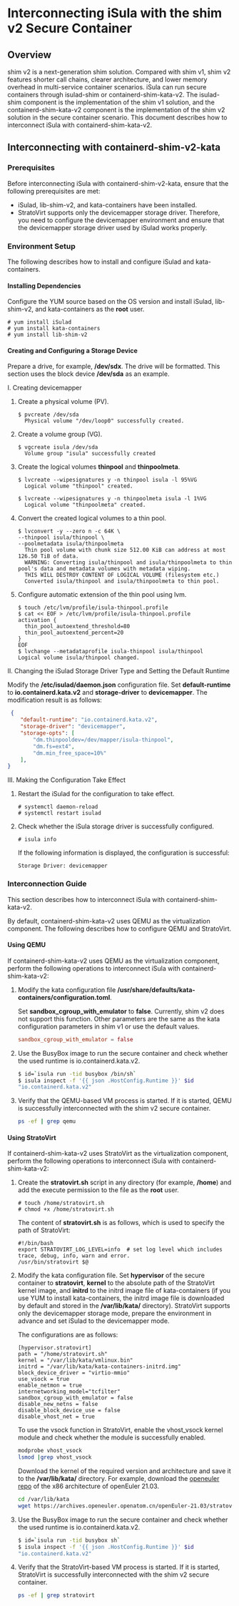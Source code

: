 # Interconnecting iSula with the shim v2 Secure Container

## Overview

shim v2 is a next-generation shim solution. Compared with shim v1, shim v2 features shorter call chains, clearer architecture, and lower memory overhead in multi-service container scenarios. iSula can run secure containers through isulad-shim or containerd-shim-kata-v2. The isulad-shim component is the implementation of the shim v1 solution, and the containerd-shim-kata-v2 component is the implementation of the shim v2 solution in the secure container scenario. This document describes how to interconnect iSula with containerd-shim-kata-v2.

## Interconnecting with containerd-shim-v2-kata

### Prerequisites

Before interconnecting iSula with containerd-shim-v2-kata, ensure that the following prerequisites are met:

- iSulad, lib-shim-v2, and kata-containers have been installed.
- StratoVirt supports only the devicemapper storage driver. Therefore, you need to configure the devicemapper environment and ensure that the devicemapper storage driver used by iSulad works properly.

### Environment Setup

The following describes how to install and configure iSulad and kata-containers.

#### Installing Dependencies

Configure the YUM source based on the OS version and install iSulad, lib-shim-v2, and kata-containers as the **root** user.

```shell
# yum install iSulad
# yum install kata-containers
# yum install lib-shim-v2
```

#### Creating and Configuring a Storage Device

Prepare a drive, for example, **/dev/sdx**. The drive will be formatted. This section uses the block device **/dev/sda** as an example.

I. Creating devicemapper

1. Create a physical volume (PV).

   ```shell
   $ pvcreate /dev/sda
     Physical volume "/dev/loop0" successfully created.
   ```

2. Create a volume group (VG).

   ```shell
   $ vgcreate isula /dev/sda
     Volume group "isula" successfully created
   ```

3. Create the logical volumes **thinpool** and **thinpoolmeta**.

   ```shell
   $ lvcreate --wipesignatures y -n thinpool isula -l 95%VG
     Logical volume "thinpool" created.
   
   $ lvcreate --wipesignatures y -n thinpoolmeta isula -l 1%VG
     Logical volume "thinpoolmeta" created.
   ```

4. Convert the created logical volumes to a thin pool.

   ```shell
   $ lvconvert -y --zero n -c 64K \
   --thinpool isula/thinpool \
   --poolmetadata isula/thinpoolmeta
     Thin pool volume with chunk size 512.00 KiB can address at most 126.50 TiB of data.
     WARNING: Converting isula/thinpool and isula/thinpoolmeta to thin pool's data and metadata volumes with metadata wiping.
     THIS WILL DESTROY CONTENT OF LOGICAL VOLUME (filesystem etc.)
     Converted isula/thinpool and isula/thinpoolmeta to thin pool.
   ```

5. Configure automatic extension of the thin pool using lvm.

   ```shell
   $ touch /etc/lvm/profile/isula-thinpool.profile
   $ cat << EOF > /etc/lvm/profile/isula-thinpool.profile
   activation {
     thin_pool_autoextend_threshold=80
     thin_pool_autoextend_percent=20
   }
   EOF
   $ lvchange --metadataprofile isula-thinpool isula/thinpool
   Logical volume isula/thinpool changed.
   ```

II. Changing the iSulad Storage Driver Type and Setting the Default Runtime

Modify the **/etc/isulad/daemon.json** configuration file. Set **default-runtime** to **io.containerd.kata.v2** and **storage-driver** to **devicemapper**. The modification result is as follows:

```json
 {
    "default-runtime": "io.containerd.kata.v2",
    "storage-driver": "devicemapper",
    "storage-opts": [
        "dm.thinpooldev=/dev/mapper/isula-thinpool",
        "dm.fs=ext4",
        "dm.min_free_space=10%"
    ],
}
```

III. Making the Configuration Take Effect

1. Restart the iSulad for the configuration to take effect.

    ```shell
    # systemctl daemon-reload
    # systemctl restart isulad
    ```

2. Check whether the iSula storage driver is successfully configured.

    ```shell
    # isula info
    ```

     If the following information is displayed, the configuration is successful:

    ```shell
    Storage Driver: devicemapper
    ```

### Interconnection Guide

This section describes how to interconnect iSula with containerd-shim-kata-v2.

By default, containerd-shim-kata-v2 uses QEMU as the virtualization component. The following describes how to configure QEMU and StratoVirt.

#### Using QEMU

If containerd-shim-kata-v2 uses QEMU as the virtualization component, perform the following operations to interconnect iSula with containerd-shim-kata-v2:

1. Modify the kata configuration file **/usr/share/defaults/kata-containers/configuration.toml**.

   Set **sandbox_cgroup_with_emulator** to **false**. Currently, shim v2 does not support this function. Other parameters are the same as the kata configuration parameters in shim v1 or use the default values.

   ```toml
   sandbox_cgroup_with_emulator = false
   ```

2. Use the BusyBox image to run the secure container and check whether the used runtime is io.containerd.kata.v2.

   ```bash
   $ id=`isula run -tid busybox /bin/sh`
   $ isula inspect -f '{{ json .HostConfig.Runtime }}' $id
   "io.containerd.kata.v2"
   ```

3. Verify that the QEMU-based VM process is started. If it is started, QEMU is successfully interconnected with the shim v2 secure container.

   ```bash
   ps -ef | grep qemu
   ```

#### Using StratoVirt

If containerd-shim-kata-v2 uses StratoVirt as the virtualization component, perform the following operations to interconnect iSula with containerd-shim-kata-v2:

1. Create the **stratovirt.sh** script in any directory (for example, **/home**) and add the execute permission to the file as the **root** user.

   ```shell
   # touch /home/stratovirt.sh
   # chmod +x /home/stratovirt.sh
   ```

   The content of **stratovirt.sh** is as follows, which is used to specify the path of StratoVirt:

   ```shell
   #!/bin/bash
   export STRATOVIRT_LOG_LEVEL=info  # set log level which includes trace, debug, info, warn and error.
   /usr/bin/stratovirt $@
   ```

2. Modify the kata configuration file. Set **hypervisor** of the secure container to **stratovirt**, **kernel** to the absolute path of the StratoVirt kernel image, and **initrd** to the initrd image file of kata-containers (if you use YUM to install kata-containers, the initrd image file is downloaded by default and stored in the **/var/lib/kata/** directory). StratoVirt supports only the devicemapper storage mode, prepare the environment in advance and set iSulad to the devicemapper mode.

   The configurations are as follows:

   ```shell
   [hypervisor.stratovirt]
   path = "/home/stratovirt.sh"
   kernel = "/var/lib/kata/vmlinux.bin"
   initrd = "/var/lib/kata/kata-containers-initrd.img"
   block_device_driver = "virtio-mmio"
   use_vsock = true
   enable_netmon = true
   internetworking_model="tcfilter"
   sandbox_cgroup_with_emulator = false
   disable_new_netns = false
   disable_block_device_use = false
   disable_vhost_net = true
   ```

   To use the vsock function in StratoVirt, enable the vhost_vsock kernel module and check whether the module is successfully enabled.

   ```bash
   modprobe vhost_vsock
   lsmod |grep vhost_vsock
   ```

   Download the kernel of the required version and architecture and save it to the **/var/lib/kata/** directory. For example, download the [openeuler repo](https://repo.openeuler.org/) of the x86 architecture of openEuler 21.03.

   ```bash
   cd /var/lib/kata
   wget https://archives.openeuler.openatom.cn/openEuler-21.03/stratovirt_img/x86_64/vmlinux.bin
   ```

3. Use the BusyBox image to run the secure container and check whether the used runtime is io.containerd.kata.v2.

   ```bash
   $ id=`isula run -tid busybox sh`
   $ isula inspect -f '{{ json .HostConfig.Runtime }}' $id
   "io.containerd.kata.v2"
   ```

4. Verify that the StratoVirt-based VM process is started. If it is started, StratoVirt is successfully interconnected with the shim v2 secure container.

   ```bash
   ps -ef | grep stratovirt
   ```
